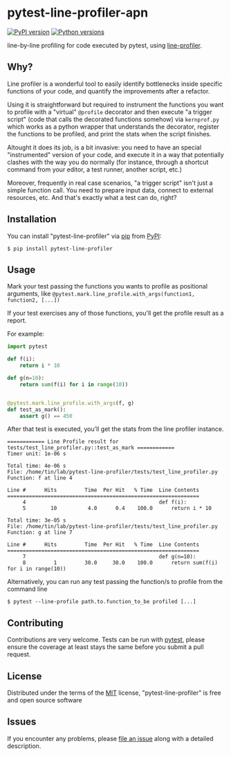 # pytest-line-profiler-apn

[![PyPI version][]][1] [![Python versions][]][1]

line-by-line profiling for code executed by pytest, using [line-profiler](https://github.com/pyutils/line_profiler).

## Why?

Line profiler is a wonderful tool to easily identify bottlenecks inside specific functions of your code, and quantify the improvements after a refactor. 

Using it is straightforward but required to instrument the functions you want to profile with a "virtual" `@profile` decorator
and then execute "a trigger script" (code that calls the decorated functions somehow) via `kernprof.py` which works as a python wrapper that understands the decorator, register the functions to be profiled, and print the stats when the script finishes.   

Altought it does its job, is a bit invasive: you need to have an special "instrumented" version of your code, 
and execute it in a way that potentially clashes with the way you do normally (for instance, through a shortcut command from your editor, a test runner, another script, etc.)   

Moreover, frequently in real case scenarios, "a trigger script" isn't just a simple function call. 
You need to prepare input data, connect to external resources, etc. And that's exactly what a test can do, right?    

## Installation 

You can install "pytest-line-profiler" via [pip][] from [PyPI][]:

```
$ pip install pytest-line-profiler
```

## Usage


Mark your test passing the functions you wants to profile as positional arguments, 
like `@pytest.mark.line_profile.with_args(function1, function2, [...])`

If your test exercises any of those functions, you'll get the profile result as a report.  

For example:

```python
import pytest

def f(i):
    return i * 10

def g(n=10):
    return sum(f(i) for i in range(10))


@pytest.mark.line_profile.with_args(f, g)
def test_as_mark():
    assert g() == 450

```


After that test is executed, you'll get the stats from the line profiler instance. 

```
============ Line Profile result for tests/test_line_profiler.py::test_as_mark ============
Timer unit: 1e-06 s

Total time: 4e-06 s
File: /home/tin/lab/pytest-line-profiler/tests/test_line_profiler.py
Function: f at line 4

Line #      Hits         Time  Per Hit   % Time  Line Contents
==============================================================
     4                                           def f(i):
     5        10          4.0      0.4    100.0      return i * 10

Total time: 3e-05 s
File: /home/tin/lab/pytest-line-profiler/tests/test_line_profiler.py
Function: g at line 7

Line #      Hits         Time  Per Hit   % Time  Line Contents
==============================================================
     7                                           def g(n=10):
     8         1         30.0     30.0    100.0      return sum(f(i) for i in range(10))
```


Alternatively, you can run any test passing the function/s to profile from the command line

```
$ pytest --line-profile path.to.function_to_be profiled [...] 
```


## Contributing

Contributions are very welcome. Tests can be run with [pytest][], please
ensure the coverage at least stays the same before you submit a pull
request.

## License

Distributed under the terms of the [MIT][] license,
"pytest-line-profiler" is free and open source software

## Issues

If you encounter any problems, please [file an issue][] along with a
detailed description.

  [PyPI version]: https://img.shields.io/pypi/v/pytest-line-profiler-apn.svg
  [1]: https://pypi.org/project/pytest-line-profiler-apn
  [Python versions]: https://img.shields.io/pypi/pyversions/pytest-line-profiler-apn.svg
  [pip]: https://pypi.org/project/pip/
  [PyPI]: https://pypi.org/project
  [pytest]: https://github.com/pytest-dev/pytest
  [MIT]: http://opensource.org/licenses/MIT
  [file an issue]: https://github.com/APN-Pucky/pytest-line-profiler-apn/issues
